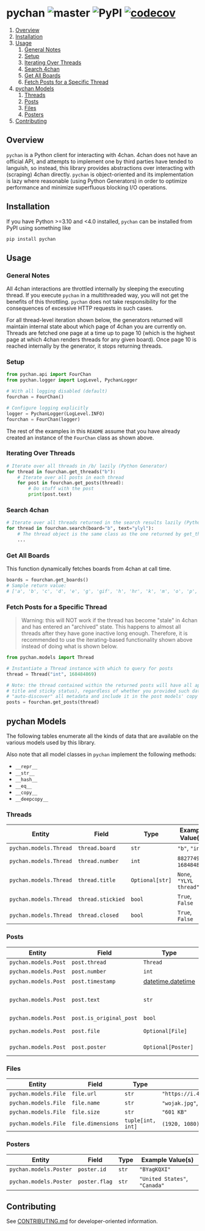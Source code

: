 # pychan ![master](https://github.com/cooperwalbrun/pychan/workflows/master/badge.svg) ![PyPI](https://img.shields.io/pypi/v/pychan) [![codecov](https://codecov.io/gh/cooperwalbrun/pychan/branch/master/graph/badge.svg?token=BJEJOMIYWY)](https://codecov.io/gh/cooperwalbrun/pychan)

1. [Overview](#overview)
2. [Installation](#installation)
3. [Usage](#usage)
   1. [General Notes](#general-notes)
   2. [Setup](#setup)
   3. [Iterating Over Threads](#iterating-over-threads)
   4. [Search 4chan](#search-4chan)
   5. [Get All Boards](#get-all-boards)
   6. [Fetch Posts for a Specific Thread](#fetch-posts-for-a-specific-thread)
4. [pychan Models](#pychan-models)
   1. [Threads](#threads)
   2. [Posts](#posts)
   3. [Files](#files)
   4. [Posters](#posters)
5. [Contributing](#contributing)

## Overview

`pychan` is a Python client for interacting with 4chan. 4chan does not have an official API, and
attempts to implement one by third parties have tended to languish, so instead, this library
provides abstractions over interacting with (scraping) 4chan directly. `pychan` is object-oriented
and its implementation is lazy where reasonable (using Python Generators) in order to optimize
performance and minimize superfluous blocking I/O operations.

## Installation

If you have Python >=3.10 and <4.0 installed, `pychan` can be installed from PyPI using
something like

```bash
pip install pychan
```

## Usage

### General Notes

All 4chan interactions are throttled internally by sleeping the executing thread. If you execute
`pychan` in a multithreaded way, you will not get the benefits of this throttling. `pychan` does not
take responsibility for the consequences of excessive HTTP requests in such cases.

For all thread-level iteration shown below, the generators returned  will maintain internal state
about which page of 4chan you are currently on. Threads are fetched one page at a time up to page 10
(which is the highest page at which 4chan renders threads for any given board). Once page 10 is
reached internally by the generator, it stops returning threads.

### Setup

```python
from pychan.api import FourChan
from pychan.logger import LogLevel, PychanLogger

# With all logging disabled (default)
fourchan = FourChan()

# Configure logging explicitly
logger = PychanLogger(LogLevel.INFO)
fourchan = FourChan(logger)
```

The rest of the examples in this `README` assume that you have already created an instance of the
`FourChan` class as shown above.

### Iterating Over Threads

```python
# Iterate over all threads in /b/ lazily (Python Generator)
for thread in fourchan.get_threads("b"):
    # Iterate over all posts in each thread
    for post in fourchan.get_posts(thread):
        # Do stuff with the post
        print(post.text)
```

### Search 4chan

```python
# Iterate over all threads returned in the search results lazily (Python Generator)
for thread in fourchan.search(board="b", text="ylyl"):
    # The thread object is the same class as the one returned by get_threads()
    ...
```

### Get All Boards

This function dynamically fetches boards from 4chan at call time.

```python
boards = fourchan.get_boards()
# Sample return value:
# ['a', 'b', 'c', 'd', 'e', 'g', 'gif', 'h', 'hr', 'k', 'm', 'o', 'p', 'r', 's', 't', 'u', 'v', 'vg', 'vm', 'vmg', 'vr', 'vrpg', 'vst', 'w', 'wg', 'i', 'ic', 'r9k', 's4s', 'vip', 'qa', 'cm', 'hm', 'lgbt', 'y', '3', 'aco', 'adv', 'an', 'bant', 'biz', 'cgl', 'ck', 'co', 'diy', 'fa', 'fit', 'gd', 'hc', 'his', 'int', 'jp', 'lit', 'mlp', 'mu', 'n', 'news', 'out', 'po', 'pol', 'pw', 'qst', 'sci', 'soc', 'sp', 'tg', 'toy', 'trv', 'tv', 'vp', 'vt', 'wsg', 'wsr', 'x', 'xs']
```

### Fetch Posts for a Specific Thread

>Warning: this will NOT work if the thread has become "stale" in 4chan and has entered an "archived"
>state. This happens to almost all threads after they have gone inactive long enough. Therefore, it
>is recommended to use the iterating-based functionality shown above instead of doing what is shown
>below.

```python
from pychan.models import Thread

# Instantiate a Thread instance with which to query for posts
thread = Thread("int", 168484869)

# Note: the thread contained within the returned posts will have all applicable metadata (such as
# title and sticky status), regardless of whether you provided such data above - pychan will
# "auto-discover" all metadata and include it in the post models' copy of the thread
posts = fourchan.get_posts(thread)
```

## pychan Models

The following tables enumerate all the kinds of data that are available on the various models used
by this library.

Also note that all model classes in `pychan` implement the following methods:

* `__repr__`
* `__str__`
* `__hash__`
* `__eq__`
* `__copy__`
* `__deepcopy__`

### Threads

| Entity | Field | Type | Example Value(s) |
| ------ | ----- | ---- | ---------------- |
| `pychan.models.Thread` | `thread.board` | `str` | `"b"`, `"int"`
| `pychan.models.Thread` | `thread.number` | `int` | `882774935`, `168484869`
| `pychan.models.Thread` | `thread.title` | `Optional[str]` | `None`, `"YLYL thread"`
| `pychan.models.Thread` | `thread.stickied` | `bool` | `True`, `False`
| `pychan.models.Thread` | `thread.closed` | `bool` | `True`, `False`

### Posts

| Entity | Field | Type | Example Value(s) |
| ------ | ----- | ---- | ---------------- |
| `pychan.models.Post` | `post.thread` | `Thread` | `pychan.models.Thread`
| `pychan.models.Post` | `post.number` | `int` | `882774935`, `882774974`
| `pychan.models.Post` | `post.timestamp` | [datetime.datetime](https://docs.python.org/3/library/datetime.html#datetime.datetime) | [datetime.datetime](https://docs.python.org/3/library/datetime.html#datetime.datetime)
| `pychan.models.Post` | `post.text` | `str` | `">be me\n>be bored\n>write pychan\n>somehow it works"`
| `pychan.models.Post` | `post.is_original_post` | `bool` | `True`, `False`
| `pychan.models.Post` | `post.file` | `Optional[File]` | `None`, `pychan.models.File`
| `pychan.models.Post` | `post.poster` | `Optional[Poster]` | `None`, `pychan.models.Poster`

### Files

| Entity | Field | Type | Example Value(s) |
| ------ | ----- | ---- | ---------------- |
| `pychan.models.File` | `file.url` | `str` | `"https://i.4cdn.org/pol/1658892700380132.jpg"`
| `pychan.models.File` | `file.name` | `str` | `"wojak.jpg"`, `"i feel alone.jpg"`
| `pychan.models.File` | `file.size` | `str` | `"601 KB"`
| `pychan.models.File` | `file.dimensions` | `tuple[int, int]` | `(1920, 1080)`, `(800, 600)` 

### Posters

| Entity | Field | Type | Example Value(s) |
| ------ | ----- | ---- | ---------------- |
| `pychan.models.Poster` | `poster.id` | `str` | `"BYagKQXI"`
| `pychan.models.Poster` | `poster.flag` | `str` | `"United States"`, `"Canada"`

## Contributing

See [CONTRIBUTING.md](CONTRIBUTING.md) for developer-oriented information.
